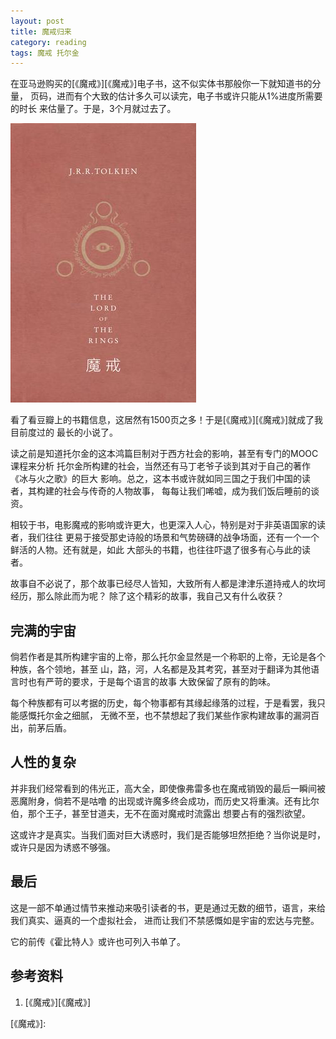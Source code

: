 ```yaml
---
layout: post
title: 魔戒归来
category: reading
tags: 魔戒 托尔金
---
```


在亚马逊购买的[《魔戒》][《魔戒》]电子书，这不似实体书那般你一下就知道书的分量，
页码，进而有个大致的估计多久可以读完，电子书或许只能从1%进度所需要的时长
来估量了。于是，3个月就过去了。

![mojie](/assets/images/mojie.jpg)

看了看豆瓣上的书籍信息，这居然有1500页之多！于是[《魔戒》][《魔戒》]就成了我目前度过的
最长的小说了。

读之前是知道托尔金的这本鸿篇巨制对于西方社会的影响，甚至有专门的MOOC课程来分析
托尔金所构建的社会，当然还有马丁老爷子谈到其对于自己的著作《冰与火之歌》的巨大
影响。总之，这本书或许就如同三国之于我们中国的读者，其构建的社会与传奇的人物故事，
每每让我们唏嘘，成为我们饭后睡前的谈资。

相较于书，电影魔戒的影响或许更大，也更深入人心，特别是对于非英语国家的读者，我们往往
更易于接受那史诗般的场景和气势磅礴的战争场面，还有一个一个鲜活的人物。还有就是，如此
大部头的书籍，也往往吓退了很多有心与此的读者。

故事自不必说了，那个故事已经尽人皆知，大致所有人都是津津乐道持戒人的坎坷经历，那么除此而为呢？
除了这个精彩的故事，我自己又有什么收获？

## 完满的宇宙

倘若作者是其所构建宇宙的上帝，那么托尔金显然是一个称职的上帝，无论是各个种族，各个领地，甚至
山，路，河，人名都是及其考究，甚至对于翻译为其他语言时也有严苛的要求，于是每个语言的故事
大致保留了原有的韵味。

每个种族都有可以考据的历史，每个物事都有其缘起缘落的过程，于是看罢，我只能感慨托尔金之细腻，
无微不至，也不禁想起了我们某些作家构建故事的漏洞百出，前茅后盾。

## 人性的复杂

并非我们经常看到的伟光正，高大全，即使像弗雷多也在魔戒销毁的最后一瞬间被恶魔附身，倘若不是咕噜
的出现或许魔多终会成功，而历史又将重演。还有比尔伯，那个王子，甚至甘道夫，无不在面对魔戒时流露出
想要占有的强烈欲望。

这或许才是真实。当我们面对巨大诱惑时，我们是否能够坦然拒绝？当你说是时，或许只是因为诱惑不够强。

## 最后

这是一部不单通过情节来推动来吸引读者的书，更是通过无数的细节，语言，来给我们真实、逼真的一个虚拟社会，
进而让我们不禁感慨如是宇宙的宏达与完整。

它的前传《霍比特人》或许也可列入书单了。


## 参考资料
1. [《魔戒》][《魔戒》]


[《魔戒》]:

